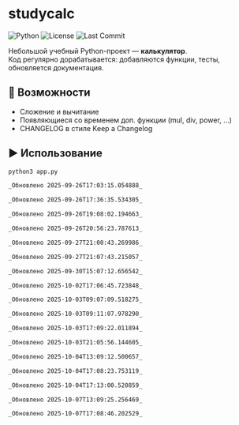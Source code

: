 # studycalc

![Python](https://img.shields.io/badge/python-3.10+-blue.svg)
![License](https://img.shields.io/badge/license-MIT-green.svg)
![Last Commit](https://img.shields.io/github/last-commit/RomanovaDaniela/studycalc)

Небольшой учебный Python-проект — **калькулятор**.  
Код регулярно дорабатывается: добавляются функции, тесты, обновляется документация.

## 🚀 Возможности
- Сложение и вычитание
- Появляющиеся со временем доп. функции (mul, div, power, ...)
- CHANGELOG в стиле Keep a Changelog

## ▶️ Использование
```bash
python3 app.py

_Обновлено 2025-09-26T17:03:15.054888_

_Обновлено 2025-09-26T17:36:35.534305_

_Обновлено 2025-09-26T19:08:02.194663_

_Обновлено 2025-09-26T20:56:23.787613_

_Обновлено 2025-09-27T21:00:43.269986_

_Обновлено 2025-09-27T21:07:43.215057_

_Обновлено 2025-09-30T15:07:12.656542_

_Обновлено 2025-10-02T17:06:45.723848_

_Обновлено 2025-10-03T09:07:09.518275_

_Обновлено 2025-10-03T09:11:07.978290_

_Обновлено 2025-10-03T17:09:22.011894_

_Обновлено 2025-10-03T21:05:56.144605_

_Обновлено 2025-10-04T13:09:12.500657_

_Обновлено 2025-10-04T17:08:23.753119_

_Обновлено 2025-10-04T17:13:00.520859_

_Обновлено 2025-10-07T13:09:25.256469_

_Обновлено 2025-10-07T17:08:46.202529_
